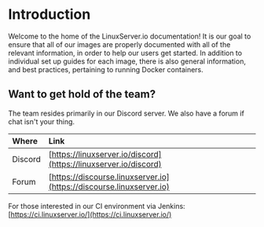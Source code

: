 # Introduction

Welcome to the home of the LinuxServer.io documentation! It is our goal to ensure that all of our images are properly documented with all of the relevant information, in order to help our users get started. In addition to individual set up guides for each image, there is also general information, and best practices, pertaining to running Docker containers.

## Want to get hold of the team?

The team resides primarily in our Discord server. We also have a forum if chat isn't your thing.

| Where | Link |
| :--- | :--- |
| Discord | [https://linuxserver.io/discord](https://linuxserver.io/discord) |
| Forum | [https://discourse.linuxserver.io](https://discourse.linuxserver.io) |

For those interested in our CI environment via Jenkins: [https://ci.linuxserver.io/](https://ci.linuxserver.io/)
